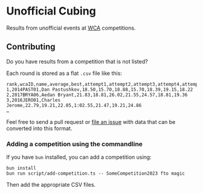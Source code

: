 # Unofficial Cubing

Results from unofficial events at [WCA]([Title](https://www.worldcubeassociation.org/)) competitions.

## Contributing

Do you have results from a competition that is not listed?

Each round is stored as a flat `.csv` file like this:

```
rank,wcaID,name,average,best,attempt1,attempt2,attempt3,attempt4,attempt5
1,2014PAST01,Dan Pastushkov,18.50,15.70,18.88,15.70,18.39,19.15,18.22
2,2017BRYA06,Aedan Bryant,21.83,18.81,26.02,21.55,24.57,18.81,19.36
3,2016JERO01,Charles Jerome,22.79,19.21,22.05,1:02.55,21.47,19.21,24.86
…
```

Feel free to send a pull request or [file an issue](https://github.com/cubing/unofficial.cubing.net/issues) with data that can be converted into this format.

### Adding a competition using the commandline

If you have `bun` installed, you can add a competition using:

```shell
bun install
bun run script/add-competition.ts -- SomeCompetition2023 fto magic
```

Then add the appropriate CSV files.
